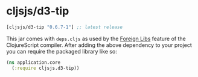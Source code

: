# cljsjs/d3-tip

[](dependency)
```clojure
[cljsjs/d3-tip "0.6.7-1"] ;; latest release
```
[](/dependency)

This jar comes with `deps.cljs` as used by the [Foreign Libs][flibs] feature
of the ClojureScript compiler. After adding the above dependency to your project
you can require the packaged library like so:

```clojure
(ns application.core
  (:require cljsjs.d3-tip))
```
[flibs]: https://github.com/clojure/clojurescript/wiki/Packaging-Foreign-Dependencies
